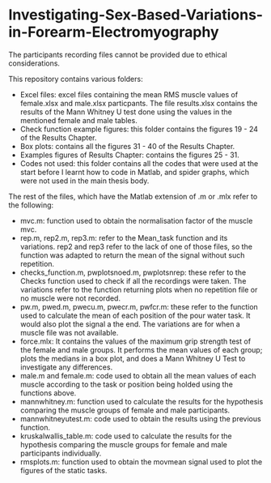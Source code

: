 # Investigating-Sex-Based-Variations-in-Forearm-Electromyography

The participants recording files cannot be provided due to ethical considerations.

This repository contains various folders: 
  - Excel files: excel files containing the mean RMS muscle values of female.xlsx and male.xlsx particpants. The file results.xlsx contains the results of the Mann Whitney U test done using the values in the mentioned female and male tables.
  - Check function example figures: this folder contains the figures 19 - 24 of the Results Chapter.
  - Box plots: contains all the figures 31 - 40 of the Results Chapter.
  - Examples figures of Results Chapter: contains the figures 25 - 31.
  - Codes not used: this folder contains all the codes that were used at the start before I learnt how to code in Matlab, and spider graphs, which were not used in the main thesis body.

The rest of the files, which have the Matlab extension of .m or .mlx refer to the following: 
  - mvc.m: function used to obtain the normalisation factor of the muscle mvc.
  - rep.m, rep2.m, rep3.m: refer to the Mean_task function and its variations. rep2 and rep3 refer to the lack of one of those files, so the function was adapted to return the mean of the signal without such repetition.
  - checks_function.m, pwplotsnoed.m, pwplotsnrep: these refer to the Checks function used to check if all the recordings were taken. The variations refer to the function returning plots when no repetition file or no muscle were not recorded.
  - pw.m, pwed.m, pwecu.m, pwecr.m, pwfcr.m: these refer to the function used to calculate the mean of each position of the pour water task. It would also plot the signal a the end. The variations are for when a muscle file was not available.
  - force.mlx: It contains the values of the maximum grip strength test of the female and male groups. It performs the mean values of each group; plots the medians in a box plot, and does a Mann Whitney U Test to investigate any differences.
  - male.m and female.m: code used to obtain all the mean values of each muscle according to the task or position being holded using the functions above.
  - mannwhitney.m: function used to calculate the results for the hypothesis comparing the muscle groups of female and male participants.
  - mannwhitneyutest.m: code used to obtain the results using the previous function.
  - kruskalwallis_table.m: code used to calculate the results for the hypothesis comparing the muscle groups for female and male participants individually.
  - rmsplots.m: function used to obtain the movmean signal used to plot the figures of the static tasks.
